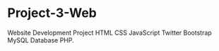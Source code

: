# Project-3-Web
Website Development Project
HTML CSS JavaScript Twitter Bootstrap
MySQL Database
PHP.

